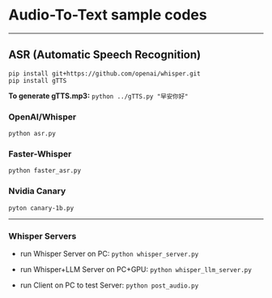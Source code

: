 # Audio-To-Text sample codes

---
## ASR (Automatic Speech Recognition)
`pip install git+https://github.com/openai/whisper.git`<br>
`pip install gTTS`<br>

**To generate gTTS.mp3:** `python ../gTTS.py "早安你好"`<br>

### OpenAI/Whisper
`python asr.py`<br>

### Faster-Whisper
`python faster_asr.py`<br>

### Nvidia Canary
`pyton canary-1b.py`<br>

---
### Whisper Servers

* run Whisper Server on PC: `python whisper_server.py`<br>

* run Whisper+LLM Server on PC+GPU: `python whisper_llm_server.py`<br>

* run Client on PC to test Server: `python post_audio.py`<br>
